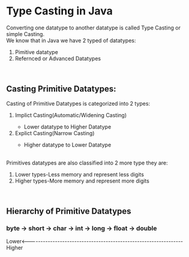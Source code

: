 <h1>Type Casting in Java</h1>

Converting one datatype to another datatype is called Type Casting or simple Casting.<br>
We know that in Java we have 2 typed of datatypes:<br>
<ol>
<li>Pimitive datatype</li>
<li>Refernced or Advanced Datatypes</li>
</ol>
<br>
<h2>Casting Primitive Datatypes:</h2>
Casting of Primitive Datatypes is categorized into 2 types:<br>
<ol>
<li>Implict Casting(Automatic/Widening Casting)</li>
<ul>
<li>Lower datatype to Higher Datatype</li>
</ul>
<li>Explict Casting(Narrow Casting)</li>
<ul>
<li>Higher datatype to Lower Datatype</li>
</ul>
</ol>
<br>
Primitives datatypes are also classified into 2 more type they are:
<ol>
<li>Lower types-Less memory and represent less digits</li>
<li>Higher types-More memory and represent more digits</li>
</ol>
<br>
<h2>Hierarchy of Primitive Datatypes</h2>
<h3>byte -> short -> char -> int -> long -> float -> double</h3>
Lower<----------------------------------------------------------------Higher<br>
